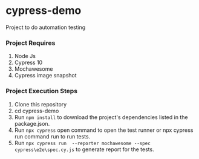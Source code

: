 # cypress-demo
Project to do automation testing

### Project Requires
1. Node Js
2. Cypress 10
3. Mochawesome
4. Cypress image snapshot

### Project Execution Steps
1. Clone this repository
2. cd cypress-demo
3. Run ``` npm install ``` to download the project's dependencies listed in the package.json.
4. Run ``` npx cypress ``` open command to open the test runner or npx cypress run command run to run tests.
5. Run ``` npx cypress run  --reporter mochawesome --spec cypress\e2e\spec.cy.js ``` to generate report for the tests.
